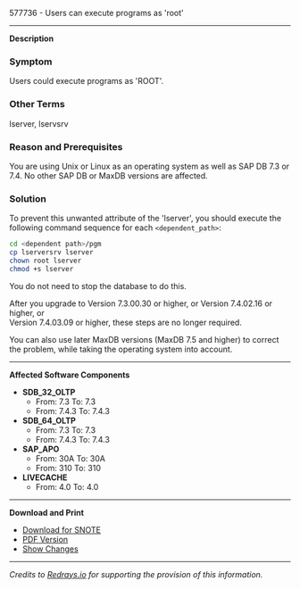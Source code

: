 577736 - Users can execute programs as 'root'

---

**Description**

### Symptom

Users could execute programs as 'ROOT'.

### Other Terms

lserver, lservsrv

### Reason and Prerequisites

You are using Unix or Linux as an operating system as well as SAP DB 7.3 or 7.4. No other SAP DB or MaxDB versions are affected.

### Solution

To prevent this unwanted attribute of the 'lserver', you should execute the following command sequence for each `<dependent_path>`:

```bash
cd <dependent path>/pgm
cp lserversrv lserver
chown root lserver
chmod +s lserver
```

You do not need to stop the database to do this.

After you upgrade to Version 7.3.00.30 or higher, or Version 7.4.02.16 or higher, or  
Version 7.4.03.09 or higher, these steps are no longer required.

You can also use later MaxDB versions (MaxDB 7.5 and higher) to correct the problem, while taking the operating system into account.

---

**Affected Software Components**

- **SDB_32_OLTP**
  - From: 7.3 To: 7.3
  - From: 7.4.3 To: 7.4.3
- **SDB_64_OLTP**
  - From: 7.3 To: 7.3
  - From: 7.4.3 To: 7.4.3
- **SAP_APO**
  - From: 30A To: 30A
  - From: 310 To: 310
- **LIVECACHE**
  - From: 4.0 To: 4.0

---

**Download and Print**

- [Download for SNOTE](https://notesdownloads.sap.com/note/0040000015334172017)
- [PDF Version](https://userapps.support.sap.com/sap/support/sfm/notes/print/0000577736?language=en-US&token=2C69BFB55AB4E327714203198B3391C3)
- [Show Changes](https://me.sap.com/notesLatestChanges/0000577736/E/diff)

---

*Credits to [Redrays.io](https://redrays.io) for supporting the provision of this information.*